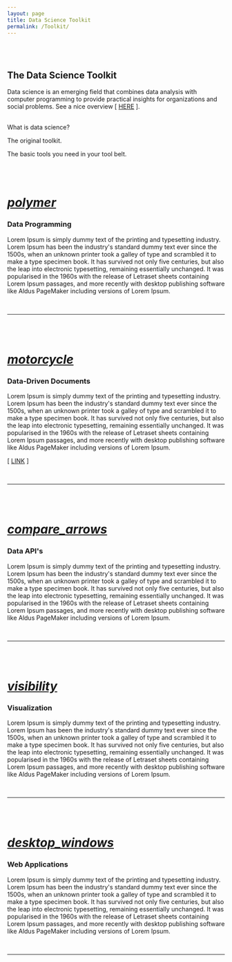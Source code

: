 ```yaml
---
layout: page
title: Data Science Toolkit
permalink: /Toolkit/
---
```


<br>
<br>



<h2 class="center orange-text">The Data Science Toolkit</h2>

<div class="container">
<div class="row">
<div class="col l1 s12"></div>
<div class="col l10 s12"><p class="light">
  
Data science is an emerging field that combines data analysis with computer programming to provide practical insights for organizations and social problems. See a nice overview [ <a href="http://datasmart.ash.harvard.edu/news/article/the-rise-of-the-data-scientists-611" target="_blank">HERE</a> ].
<br><br>

</p></div>
<div class="col l1 s12"></div>
</div>
</div>


<p class="center light">
What is data science? 

The original toolkit.

The basic tools you need in your tool belt. 
</p> 





<br>
<br>


<div class="icon-block">
   <a href="https://player.vimeo.com/video/180644880">
   <h1 class="center  orange-text"><i class="medium material-icons">polymer</i></h1></a>
   <h3 class="center">Data Programming</h3>
</div>


<div class="container">
<div class="row">
<div class="col l1 s12"></div>
<div class="col l10 s12"><p class="light">
  
Lorem Ipsum is simply dummy text of the printing and typesetting industry. Lorem Ipsum has been the industry's standard dummy text ever since the 1500s, when an unknown printer took a galley of type and scrambled it to make a type specimen book. It has survived not only five centuries, but also the leap into electronic typesetting, remaining essentially unchanged. It was popularised in the 1960s with the release of Letraset sheets containing Lorem Ipsum passages, and more recently with desktop publishing software like Aldus PageMaker including versions of Lorem Ipsum.

</p></div>
<div class="col l1 s12"></div>
</div>
</div>


<br> 
 
--------------------------------------------------------------   




<br>
<br>



<div class="icon-block">
   <a href="https://player.vimeo.com/video/180644880">
   <h1 class="center  orange-text"><i class="medium material-icons">motorcycle</i></h1></a>
   <h3 class="center">Data-Driven Documents</h3>
</div>

<div class="container">
<div class="row">
<div class="col l1 s12"></div>
<div class="col l10 s12"><p class="light">
  
Lorem Ipsum is simply dummy text of the printing and typesetting industry. Lorem Ipsum has been the industry's standard dummy text ever since the 1500s, when an unknown printer took a galley of type and scrambled it to make a type specimen book. It has survived not only five centuries, but also the leap into electronic typesetting, remaining essentially unchanged. It was popularised in the 1960s with the release of Letraset sheets containing Lorem Ipsum passages, and more recently with desktop publishing software like Aldus PageMaker including versions of Lorem Ipsum.

[ <a href="/workshop/urban_markdown_example.html">LINK</a> ]



</p></div>
<div class="col l1 s12"></div>
</div>
</div>

<br> 

--------------------------------------------------------------     



<br> 
<br> 

<div class="icon-block">
   <a href="https://player.vimeo.com/video/180644880">
   <h1 class="center  orange-text"><i class="medium material-icons">compare_arrows</i></h1></a>
   <h3 class="center">Data API's</h3>
</div>

<div class="container">
<div class="row">
<div class="col l1 s12"></div>
<div class="col l10 s12"><p class="light">
  
Lorem Ipsum is simply dummy text of the printing and typesetting industry. Lorem Ipsum has been the industry's standard dummy text ever since the 1500s, when an unknown printer took a galley of type and scrambled it to make a type specimen book. It has survived not only five centuries, but also the leap into electronic typesetting, remaining essentially unchanged. It was popularised in the 1960s with the release of Letraset sheets containing Lorem Ipsum passages, and more recently with desktop publishing software like Aldus PageMaker including versions of Lorem Ipsum.

</p></div>
<div class="col l1 s12"></div>
</div>
</div>

<br>

-----------------------------------------  








<br> 
<br> 

<div class="icon-block">
   <a href="https://player.vimeo.com/video/180644880">
   <h1 class="center  orange-text"><i class="medium material-icons">visibility</i></h1></a>
   <h3 class="center">Visualization</h3>
</div>

<div class="container">
<div class="row">
<div class="col l1 s12"></div>
<div class="col l10 s12"><p class="light">
  
Lorem Ipsum is simply dummy text of the printing and typesetting industry. Lorem Ipsum has been the industry's standard dummy text ever since the 1500s, when an unknown printer took a galley of type and scrambled it to make a type specimen book. It has survived not only five centuries, but also the leap into electronic typesetting, remaining essentially unchanged. It was popularised in the 1960s with the release of Letraset sheets containing Lorem Ipsum passages, and more recently with desktop publishing software like Aldus PageMaker including versions of Lorem Ipsum.

</p></div>
<div class="col l1 s12"></div>
</div>
</div>

<br>

-----------------------------------------  







<br> 
<br> 

<div class="icon-block">
   <a href="https://player.vimeo.com/video/180644880">
   <h1 class="center  orange-text"><i class="medium material-icons">desktop_windows</i></h1></a>
   <h3 class="center">Web Applications</h3>
</div>

<div class="container">
<div class="row">
<div class="col l1 s12"></div>
<div class="col l10 s12"><p class="light">
  
Lorem Ipsum is simply dummy text of the printing and typesetting industry. Lorem Ipsum has been the industry's standard dummy text ever since the 1500s, when an unknown printer took a galley of type and scrambled it to make a type specimen book. It has survived not only five centuries, but also the leap into electronic typesetting, remaining essentially unchanged. It was popularised in the 1960s with the release of Letraset sheets containing Lorem Ipsum passages, and more recently with desktop publishing software like Aldus PageMaker including versions of Lorem Ipsum.

</p></div>
<div class="col l1 s12"></div>
</div>
</div>

<br>

-----------------------------------------  


<br>
<br>
<br>
<br>

